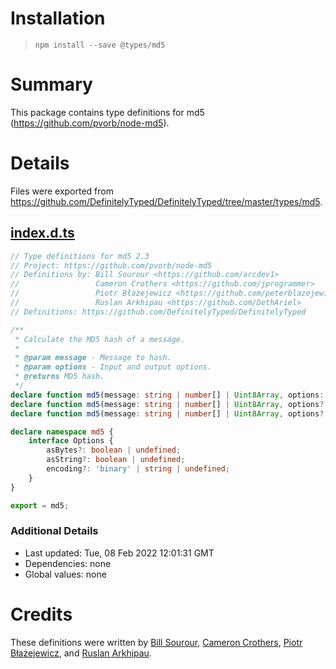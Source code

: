 # Installation
> `npm install --save @types/md5`

# Summary
This package contains type definitions for md5 (https://github.com/pvorb/node-md5).

# Details
Files were exported from https://github.com/DefinitelyTyped/DefinitelyTyped/tree/master/types/md5.
## [index.d.ts](https://github.com/DefinitelyTyped/DefinitelyTyped/tree/master/types/md5/index.d.ts)
````ts
// Type definitions for md5 2.3
// Project: https://github.com/pvorb/node-md5
// Definitions by: Bill Sourour <https://github.com/arcdev1>
//                 Cameron Crothers <https://github.com/jprogrammer>
//                 Piotr Błażejewicz <https://github.com/peterblazejewicz>
//                 Ruslan Arkhipau <https://github.com/DethAriel>
// Definitions: https://github.com/DefinitelyTyped/DefinitelyTyped

/**
 * Calculate the MD5 hash of a message.
 *
 * @param message - Message to hash.
 * @param options - Input and output options.
 * @returns MD5 hash.
 */
declare function md5(message: string | number[] | Uint8Array, options: md5.Options & { asBytes: true }): number[];
declare function md5(message: string | number[] | Uint8Array, options?: Pick<md5.Options, 'asString' | 'encoding'>): string;
declare function md5(message: string | number[] | Uint8Array, options?: md5.Options): string | number[];

declare namespace md5 {
    interface Options {
        asBytes?: boolean | undefined;
        asString?: boolean | undefined;
        encoding?: 'binary' | string | undefined;
    }
}

export = md5;

````

### Additional Details
 * Last updated: Tue, 08 Feb 2022 12:01:31 GMT
 * Dependencies: none
 * Global values: none

# Credits
These definitions were written by [Bill Sourour](https://github.com/arcdev1), [Cameron Crothers](https://github.com/jprogrammer), [Piotr Błażejewicz](https://github.com/peterblazejewicz), and [Ruslan Arkhipau](https://github.com/DethAriel).
